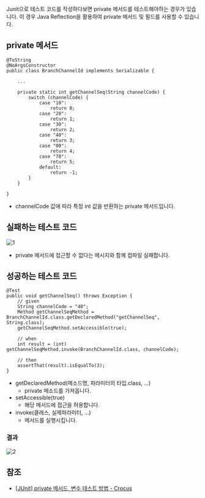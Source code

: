 Junit으로 테스트 코드를 작성하다보면 private 메서드를 테스트해야하는 경우가 있습니다. 이 경우 Java Reflection을 활용하여 private 메서드 및 필드를 사용할 수 있습니다.

## private 메서드
```
@ToString
@NoArgsConstructor
public class BranchChannelId implements Serializable {

    ...

    private static int getChannelSeq(String channelCode) {
        switch (channelCode) {
            case "10":
                return 0;
            case "20":
                return 1;
            case "30":
                return 2;
            case "40":
                return 3;
            case "00":
                return 4;
            case "70":
                return 5;
            default:
                return -1;
        }
    }

}
```
* channelCode 값에 따라 특정 int 값을 반환하는 private 메서드입니다.

## 실패하는 테스트 코드
![1]()   
* private 메서드에 접근할 수 없다는 메시지와 함께 컴파일 실패합니다.

## 성공하는 테스트 코드
```
@Test
public void getChannelSeq() throws Exception {
    // given
    String channelCode = "40";
    Method getChannelSeqMethod = BranchChannelId.class.getDeclaredMethod("getChannelSeq", String.class);
    getChannelSeqMethod.setAccessible(true);

    // when
    int result = (int) getChannelSeqMethod.invoke(BranchChannelId.class, channelCode);

    // then
    assertThat(result).isEqualTo(3);
}
```
* getDeclaredMethod(메소드명, 파라미터의 타입.class, ...)
  * private 메소드를 가져옵니다.
* setAccessible(true)
  * 해당 메서드에 접근을 허용합니다.
* invoke(클래스, 실제파라미터, ...)
  * 메서드를 실행시킵니다.

### 결과
![2]()

## 참조
* [[JUnit] private 메서드, 변수 테스트 방법 - Crocus](https://www.crocus.co.kr/1665)